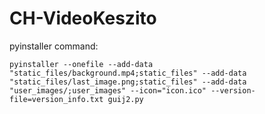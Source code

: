 # CH-VideoKeszito

pyinstaller command:
```
pyinstaller --onefile --add-data "static_files/background.mp4;static_files" --add-data "static_files/last_image.png;static_files" --add-data "user_images/;user_images" --icon="icon.ico" --version-file=version_info.txt guij2.py
```
